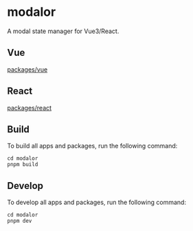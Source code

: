 # modalor

A modal state manager for Vue3/React.

## Vue

[packages/vue](https://github.com/croatialu/modalor/tree/main/packages/vue)

## React

[packages/react](https://github.com/croatialu/modalor/tree/main/packages/react)

## Build

To build all apps and packages, run the following command:

```
cd modalor
pnpm build
```

## Develop

To develop all apps and packages, run the following command:

```
cd modalor
pnpm dev
```
